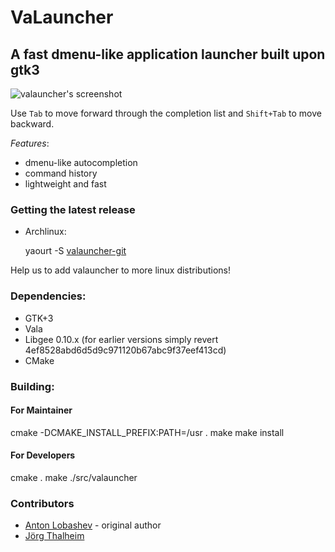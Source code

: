 VaLauncher
==========

A fast dmenu-like application launcher built upon gtk3
-------------------------------------------

![valauncher's screenshot](http://i.imgur.com/WQk0rAu.png "Screenshot")

Use `Tab` to move forward through the completion list and `Shift+Tab` to move backward.

*Features*:

 * dmenu-like autocompletion 
 * command history
 * lightweight and fast

### Getting the latest release

* Archlinux:

  yaourt -S [valauncher-git](https://aur.archlinux.org/packages/valauncher-git/)

Help us to add valauncher to more linux distributions!

### Dependencies:

* GTK+3
* Vala
* Libgee 0.10.x (for earlier versions simply revert 4ef8528abd6d5d9c971120b67abc9f37eef413cd)
* CMake

### Building:

#### For Maintainer

  cmake -DCMAKE_INSTALL_PREFIX:PATH=/usr .
  make
  make install

#### For Developers

  cmake .
  make
  ./src/valauncher

### Contributors

* [Anton Lobashev](https://github.com/soulthreads) - original author
* [Jörg Thalheim](https://github.com/Mic92)
